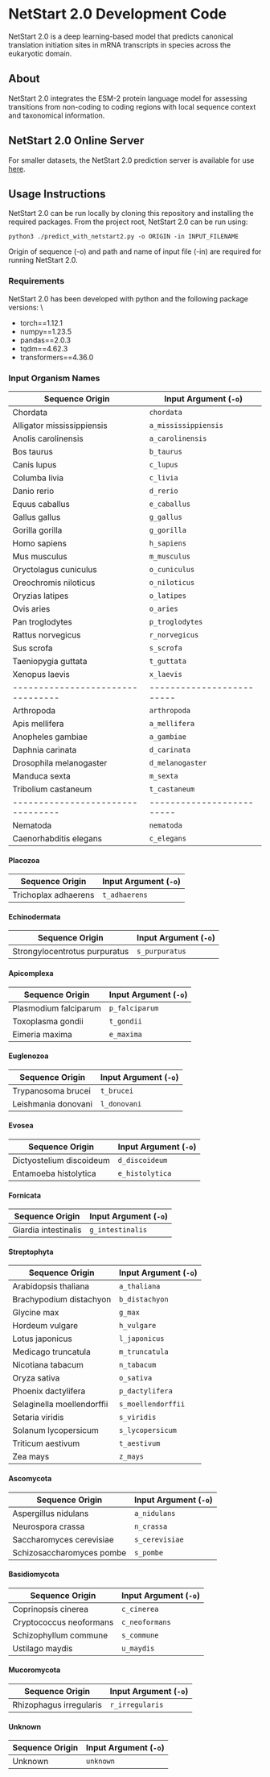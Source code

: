 # NetStart 2.0 Development Code
NetStart 2.0 is a deep learning-based model that predicts canonical translation initiation sites in mRNA transcripts in species across the eukaryotic domain.

## About
NetStart 2.0 integrates the ESM-2 protein language model for assessing transitions from non-coding to coding regions with local sequence context and taxonomical information. 

## NetStart 2.0 Online Server
For smaller datasets, the NetStart 2.0 prediction server is available for use [here](https://services.healthtech.dtu.dk/services/NetStart-2.0/). 

## Usage Instructions
NetStart 2.0 can be run locally by cloning this repository and installing the required packages. From the project root, NetStart 2.0 can be run using: 
```
python3 ./predict_with_netstart2.py -o ORIGIN -in INPUT_FILENAME 
```

Origin of sequence (-o) and path and name of input file (-in) are required for running NetStart 2.0.

### Requirements
NetStart 2.0 has been developed with python and the following package versions: \
* torch==1.12.1
* numpy==1.23.5
* pandas==2.0.3
* tqdm==4.62.3
* transformers==4.36.0 


### Input Organism Names

| Sequence Origin                 | Input Argument (`-o`)   |
|---------------------------------|-------------------------|
| Chordata                        | `chordata`              |
| Alligator mississippiensis      | `a_mississippiensis`    |
| Anolis carolinensis             | `a_carolinensis`        |
| Bos taurus                      | `b_taurus`              |
| Canis lupus                     | `c_lupus`               |
| Columba livia                   | `c_livia`               |
| Danio rerio                     | `d_rerio`               |
| Equus caballus                  | `e_caballus`            |
| Gallus gallus                   | `g_gallus`              |
| Gorilla gorilla                 | `g_gorilla`             |
| Homo sapiens                    | `h_sapiens`             |
| Mus musculus                    | `m_musculus`            |
| Oryctolagus cuniculus           | `o_cuniculus`           |
| Oreochromis niloticus           | `o_niloticus`           |
| Oryzias latipes                 | `o_latipes`             |
| Ovis aries                      | `o_aries`               |
| Pan troglodytes                 | `p_troglodytes`         |
| Rattus norvegicus               | `r_norvegicus`          |
| Sus scrofa                      | `s_scrofa`              |
| Taeniopygia guttata             | `t_guttata`             |
| Xenopus laevis                  | `x_laevis`              |
|---------------------------------|-------------------------|
| Arthropoda                      | `arthropoda`            |
| Apis mellifera                  | `a_mellifera`           |
| Anopheles gambiae               | `a_gambiae`             |
| Daphnia carinata                | `d_carinata`            |
| Drosophila melanogaster         | `d_melanogaster`        |
| Manduca sexta                   | `m_sexta`               |
| Tribolium castaneum             | `t_castaneum`           |
|---------------------------------|-------------------------|
| Nematoda                        | `nematoda`              |
| Caenorhabditis elegans          | `c_elegans`             |

#### Placozoa
| Sequence Origin                 | Input Argument (`-o`)   |
|---------------------------------|-------------------------|
| Trichoplax adhaerens            | `t_adhaerens`           |

#### Echinodermata
| Sequence Origin                 | Input Argument (`-o`)   |
|---------------------------------|-------------------------|
| Strongylocentrotus purpuratus   | `s_purpuratus`          |

#### Apicomplexa
| Sequence Origin                 | Input Argument (`-o`)   |
|---------------------------------|-------------------------|
| Plasmodium falciparum           | `p_falciparum`          |
| Toxoplasma gondii               | `t_gondii`              |
| Eimeria maxima                  | `e_maxima`              |

#### Euglenozoa
| Sequence Origin                 | Input Argument (`-o`)   |
|---------------------------------|-------------------------|
| Trypanosoma brucei              | `t_brucei`              |
| Leishmania donovani             | `l_donovani`            |

#### Evosea
| Sequence Origin                 | Input Argument (`-o`)   |
|---------------------------------|-------------------------|
| Dictyostelium discoideum        | `d_discoideum`          |
| Entamoeba histolytica           | `e_histolytica`         |

#### Fornicata
| Sequence Origin                 | Input Argument (`-o`)   |
|---------------------------------|-------------------------|
| Giardia intestinalis            | `g_intestinalis`        |

#### Streptophyta
| Sequence Origin                 | Input Argument (`-o`)   |
|---------------------------------|-------------------------|
| Arabidopsis thaliana            | `a_thaliana`            |
| Brachypodium distachyon         | `b_distachyon`          |
| Glycine max                     | `g_max`                 |
| Hordeum vulgare                 | `h_vulgare`             |
| Lotus japonicus                 | `l_japonicus`           |
| Medicago truncatula             | `m_truncatula`          |
| Nicotiana tabacum               | `n_tabacum`             |
| Oryza sativa                    | `o_sativa`              |
| Phoenix dactylifera             | `p_dactylifera`         |
| Selaginella moellendorffii      | `s_moellendorffii`      |
| Setaria viridis                 | `s_viridis`             |
| Solanum lycopersicum            | `s_lycopersicum`        |
| Triticum aestivum               | `t_aestivum`            |
| Zea mays                        | `z_mays`                |

#### Ascomycota
| Sequence Origin                 | Input Argument (`-o`)   |
|---------------------------------|-------------------------|
| Aspergillus nidulans            | `a_nidulans`            |
| Neurospora crassa               | `n_crassa`              |
| Saccharomyces cerevisiae        | `s_cerevisiae`          |
| Schizosaccharomyces pombe       | `s_pombe`               |

#### Basidiomycota
| Sequence Origin                 | Input Argument (`-o`)   |
|---------------------------------|-------------------------|
| Coprinopsis cinerea             | `c_cinerea`             |
| Cryptococcus neoformans         | `c_neoformans`          |
| Schizophyllum commune           | `s_commune`             |
| Ustilago maydis                 | `u_maydis`              |

#### Mucoromycota
| Sequence Origin                 | Input Argument (`-o`)   |
|---------------------------------|-------------------------|
| Rhizophagus irregularis         | `r_irregularis`         |

#### Unknown
| Sequence Origin                 | Input Argument (`-o`)   |
|---------------------------------|-------------------------|
| Unknown                         | `unknown`               |
